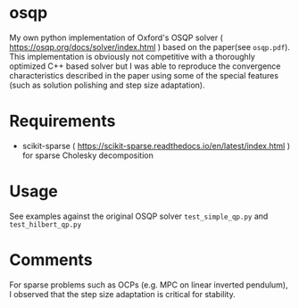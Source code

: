 # osqp

My own python implementation of Oxford's OSQP solver ( https://osqp.org/docs/solver/index.html ) based on the paper(see `osqp.pdf`). This implementation is obviously not competitive with a thoroughly optimized C++ based solver but I was able to reproduce the convergence characteristics described in the paper using some of the special features (such as solution polishing and step size adaptation). 

# Requirements
- scikit-sparse ( https://scikit-sparse.readthedocs.io/en/latest/index.html ) for sparse Cholesky decomposition

# Usage
See examples against the original OSQP solver `test_simple_qp.py` and `test_hilbert_qp.py`

# Comments
For sparse problems such as OCPs (e.g. MPC on linear inverted pendulum), I observed that the step size adaptation is critical for stability.
